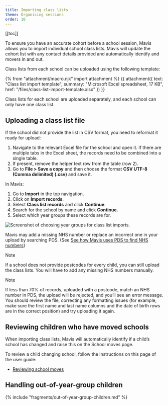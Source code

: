 ```yaml
---
title: Importing class lists
theme: Organising sessions
order: 10
---
```


[[toc]]

To ensure you have an accurate cohort before a school session, Mavis allows you to import individual school class lists. Mavis will update the cohort list with any contact details provided and automatically identify and movers in and out.

Class lists from each school can be uploaded using the following template:

{% from "attachment/macro.njk" import attachment %}
{{ attachment({
  text: "Class list import template",
  summary: "Microsoft Excel spreadsheet, 17 KB",
  href: "/files/class-list-import-template.xlsx"
}) }}

Class lists for each school are uploaded separately, and each school can only have one class list.

## Uploading a class list file

If the school did not provide the list in CSV format, you need to reformat it ready for upload:

1. Navigate to the relevant Excel file for the school and open it. If there are multiple tabs in the Excel sheet, the records need to be combined into a single table.
2. If present, remove the helper text row from the table (row 2).
3. Go to **File > Save a copy** and then choose the format **CSV UTF-8 (Comma delimited) (.csv)** and save it.

In Mavis:

1. Go to **Import** in the top navigation.
2. Click on **Import records**.
3. Select **Class list records** and click **Continue**.
4. Search for the school by name and click **Continue.**
5. Select which year groups these records are for.

![Screenshot of choosing year groups for class list imports.](/assets/images/import-class-list-year-groups.png 'Select which year groups your class list import contains.')

Mavis may add a missing NHS number or replace an incorrect one in your upload by searching PDS. (See [See how Mavis uses PDS to find NHS numbers](/guide/importing-cohorts#see-how-mavis-uses-pds-to-find-nhs-numbers))

> [!NOTE]
> If a school does not provide postcodes for every child, you can still upload the class lists. You will have to add any missing NHS numbers manually.

> [!NOTE]
> If less than 70% of records, uploaded with a postcode, match an NHS number in PDS, the upload will be rejected, and you’ll see an error message. You should review the file, correcting any formatting issues (for example, make sure the first name and last name columns and the date of birth rows are in the correct position) and try uploading it again.


## Reviewing children who have moved schools

When importing class lists, Mavis will automatically identify if a child’s school has changed and raise this on the School moves page.

To review a child changing school, follow the instructions on this page of the user guide:

- [Reviewing school moves](/guide/school-moves)

## Handling out-of-year-group children

{% include "fragments/out-of-year-group-children.md" %}
